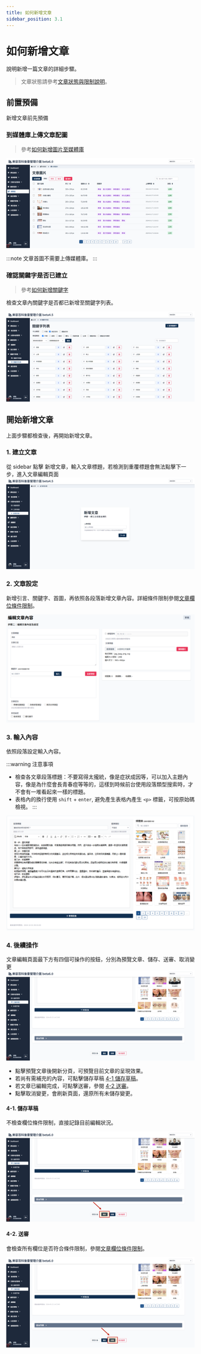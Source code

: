 ```yaml
---
title: 如何新增文章
sidebar_position: 3.1
---
```


# 如何新增文章

說明新增一篇文章的詳細步驟。

> 文章狀態請參考[文章狀態與限制說明](./article-status.md)。

## 前置預備

新增文章前先預備

### 到媒體庫上傳文章配圖

> 參考[如何新增圖片至媒體庫](../media/how-to-add-img.md)

![媒體庫文章圖片資料夾](img/article-img-folder.png)

:::note 文章首圖不需要上傳媒體庫。
:::

### 確認關鍵字是否已建立

> 參考[如何新增關鍵字](../keyword/how-to-add-keywords.md)

檢查文章內關鍵字是否都已新增至關鍵字列表。

![關鍵字列表](../keyword/img/keyword-list-01.png)

## 開始新增文章

上面步驟都檢查後，再開始新增文章。

### 1. 建立文章

從 sidebar 點擊 新增文章，輸入文章標題，若檢測到重覆標題會無法點擊下一步，進入文章編輯頁面
![新增文章](img/add-article-01.png)

### 2. 文章設定

新增引言、關鍵字、首圖，再依照各段落新增文章內容。詳細條件限制參閱[文章欄位條件限制](./article-content-limit.md)。

![新增文章](img/add-article-02.png)

### 3. 輸入內容

依照段落設定輸入內容。

:::warning 注意事項

-   檢查各文章段落標題：不要寫得太攏統，像是症狀成因等，可以加入主題內容，像是為什麼會長青春痘等等的，這樣到時候前台使用段落類型搜索時，才不會有一堆看起來一樣的標題。
-   表格內的換行使用 `shift` + `enter`, 避免產生表格內產生 `<p>` 標籤，可按原始碼檢視。
    :::

![新增文章](img/add-article-03.png)

### 4. 後續操作

文章編輯頁面最下方有四個可操作的按鈕，分別為預覽文章、儲存、送審、取消變更
![動作](img/article-action-01.png)

-   點擊預覽文章後開新分頁，可預覽目前文章的呈現效果。
-   若尚有需補充的內容，可點擊儲存草稿 [4-1 儲存草稿](#4-1-儲存草稿)。
-   若文章已編輯完成，可點擊送審，參閱 [4-2 送審](#4-2-送審)。
-   點擊取消變更，會刷新頁面，還原所有未儲存變更。

#### 4-1. 儲存草稿

不檢查欄位條件限制，直接記錄目前編輯狀況。

![儲存草稿](img/article-action-02.png)

#### 4-2. 送審

會檢查所有欄位是否符合條件限制，參閱[文章欄位條件限制](./article-content-limit.md)。

![送審](img/article-action-03.png)
